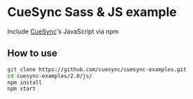 # CueSync Sass & JS example

Include [CueSync](https://cuesync.github.io)'s JavaScript via npm

## How to use

```sh
git clone https://github.com/cuesync/cuesync-examples.git
cd cuesync-examples/2.0/js/
npm install
npm start
```
